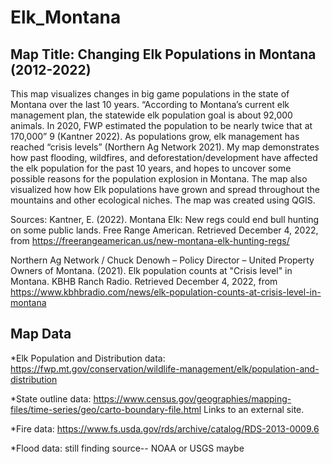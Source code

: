 # Elk_Montana

<!-- /TOC -->

## Map Title: Changing Elk Populations in Montana (2012-2022)

This map visualizes changes in big game populations in the state of Montana over the last 10 years. “According to Montana’s current elk management plan, the statewide elk population goal is about 92,000 animals. In 2020, FWP estimated the population to be nearly twice that at 170,000” 9 (Kantner 2022). As populations grow, elk management has reached “crisis levels” (Northern Ag Network 2021).
My map demonstrates how past flooding, wildfires, and deforestation/development have affected the elk population for the past 10 years, and hopes to uncover some possible reasons for the population explosion in Montana. The map also visualized how how Elk populations have grown and spread throughout the mountains and other ecological niches. The map was created using QGIS.


Sources: Kantner, E. (2022). Montana Elk: New regs could end bull hunting on some public lands. Free Range American. Retrieved December 4, 2022, from https://freerangeamerican.us/new-montana-elk-hunting-regs/ 

Northern Ag Network / Chuck Denowh – Policy Director – United Property Owners of Montana. (2021). Elk population counts at "Crisis level" in Montana. KBHB Ranch Radio. Retrieved December 4, 2022, from https://www.kbhbradio.com/news/elk-population-counts-at-crisis-level-in-montana 

<!-- /TOC -->

## Map Data

*Elk Population and Distribution data: https://fwp.mt.gov/conservation/wildlife-management/elk/population-and-distribution

*State outline data: https://www.census.gov/geographies/mapping-files/time-series/geo/carto-boundary-file.html Links to an external site.

*Fire data: https://www.fs.usda.gov/rds/archive/catalog/RDS-2013-0009.6

*Flood data: still finding source-- NOAA or USGS maybe
